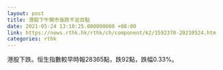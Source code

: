 ```yaml
---
layout: post
title: 港股下午開市後跌不足百點
date: 2021-05-24 13:10:25.000000000 +08:00
link: https://news.rthk.hk/rthk/ch/component/k2/1592370-20210524.htm
categories: rthk
---
```


港股下跌。恒生指數較早時報28365點，跌92點，跌幅0.33%。

